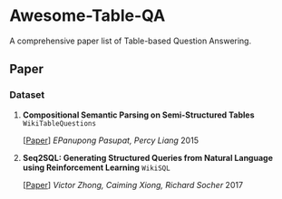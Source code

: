 # Awesome-Table-QA
A comprehensive paper list of Table-based Question Answering.

## Paper

### Dataset
1. **Compositional Semantic Parsing on Semi-Structured Tables** `WikiTableQuestions`
  
    [[Paper]([https://arxiv.org/abs/2203.13474](https://arxiv.org/abs/1508.00305))] *EPanupong Pasupat, Percy Liang* 2015
   
2. **Seq2SQL: Generating Structured Queries from Natural Language using Reinforcement Learning** `WikiSQL`

    [[Paper](https://arxiv.org/abs/1709.00103)] *Victor Zhong, Caiming Xiong, Richard Socher* 2017



